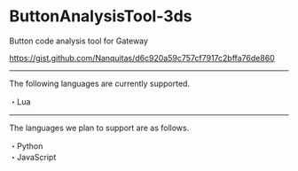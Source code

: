 # ButtonAnalysisTool-3ds
Button code analysis tool for Gateway

https://gist.github.com/Nanquitas/d6c920a59c757cf7917c2bffa76de860

---

The following languages are currently supported.

・Lua

---

The languages we plan to support are as follows.

・Python  
・JavaScript
